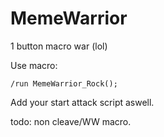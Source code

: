 # MemeWarrior
1 button macro war (lol)


Use macro:
```
/run MemeWarrior_Rock();
```
Add your start attack script aswell.

todo: non cleave/WW macro.
